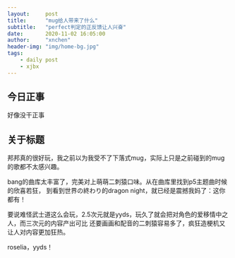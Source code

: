 ```yaml
---
layout:     post
title:      "mug给人带来了什么"
subtitle:   "perfect判定的正反馈让人兴奋"
date:       2020-11-02 16:05:00
author:     "xnchen"
header-img: "img/home-bg.jpg"
tags:
    - daily post
    - xjbx
---
```


## 今日正事

好像没干正事

## 关于标题

邦邦真的很好玩，我之前以为我受不了下落式mug，实际上只是之前碰到的mug的歌都不太感兴趣。

bang的曲库太丰富了，完美对上萌萌二刺猿口味。从在曲库里找到p5主题曲时候的欣喜若狂，
到看到世界の終わり的dragon night，就已经是震撼我妈了：这你都有！

要说难怪武士道这么会玩，2.5次元就是yyds，玩久了就会把对角色的爱移情中之人，而三次元的内容产出可比
还要画画和配音的二刺猿容易多了，疯狂造梗机又让人对内容更加狂热。

roselia，yyds！

